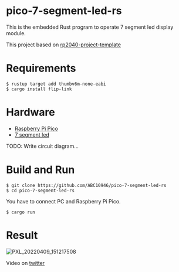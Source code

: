# pico-7-segment-led-rs

This is the embedded Rust program to operate 7 segment led display module.

This project based on [rp2040-project-template](https://github.com/rp-rs/rp2040-project-template)

# Requirements

```
$ rustup target add thumbv6m-none-eabi
$ cargo install flip-link
```

# Hardware

- [Raspberry Pi Pico](https://www.raspberrypi.com/products/raspberry-pi-pico/)
- [7 segment led](https://akizukidenshi.com/catalog/g/gI-15752/)

TODO: Write circuit diagram...

# Build and Run

```
$ git clone https://github.com/ABC10946/pico-7-segment-led-rs
$ cd pico-7-segment-led-rs
```

You have to connect PC and Raspberry Pi Pico.

```
$ cargo run
```

# Result

![PXL_20220409_151217508](https://user-images.githubusercontent.com/42955848/162581034-a7843145-b8b4-4b5d-822c-376ed31daaee.jpg)

Video on [twitter](https://twitter.com/abc10946/status/1512813359619473409?s=20&t=q2wcsElCCgTUeH1UmJj-0A)
